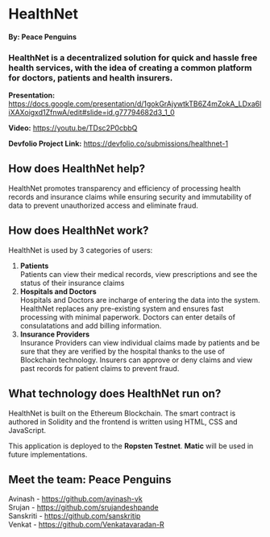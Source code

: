 # HealthNet
#### By: Peace Penguins

### HealthNet is a decentralized solution for quick and hassle free health services, with the idea of creating a common platform for doctors, patients and health insurers.

**Presentation:** https://docs.google.com/presentation/d/1gokGrAjywtkTB6Z4mZokA_LDxa6liXAXoigxd1ZfnwA/edit#slide=id.g77794682d3_1_0

**Video:** https://youtu.be/TDsc2P0cbbQ

**Devfolio Project Link:** https://devfolio.co/submissions/healthnet-1

## How does HealthNet help?
HealthNet promotes transparency and efficiency of processing health records and insurance claims while ensuring security and immutability of data to prevent unauthorized access and eliminate fraud.

## How does HealthNet work?
HealthNet is used by 3 categories of users:
1. **Patients**  
Patients can view their medical records, view prescriptions and see the status of their insurance claims
2. **Hospitals and Doctors**  
Hospitals and Doctors are incharge of entering the data into the system. HealthNet replaces any pre-existing system and ensures fast processing with minimal paperwork. Doctors can enter details of consulatations and add billing information.
3. **Insurance Providers**  
Insurance Providers can view individual claims made by patients and be sure that they are verified by the hospital thanks to the use of Blockchain technology. Insurers can approve or deny claims and view past records for patient claims to prevent fraud.

## What technology does HealthNet run on?
HealthNet is built on the Ethereum Blockchain. The smart contract is authored in Solidity and the frontend is written using HTML, CSS and JavaScript.

This application is deployed to the **Ropsten Testnet**. **Matic** will be used in future implementations.

## Meet the team: **Peace Penguins**
Avinash - https://github.com/avinash-vk  
Srujan - https://github.com/srujandeshpande  
Sanskriti - https://github.com/sanskritip  
Venkat - https://github.com/Venkatavaradan-R  
